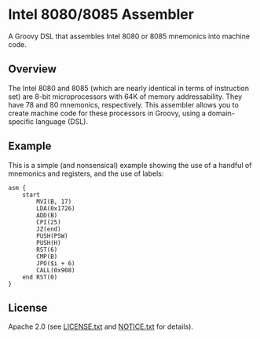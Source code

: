 # Intel 8080/8085 Assembler
A Groovy DSL that assembles Intel 8080 or 8085 mnemonics into machine code.

## Overview
The Intel 8080 and 8085 (which are nearly identical in terms of instruction set)
are 8-bit microprocessors with 64K of memory addressability. They have 78 and 80
mnemonics, respectively. This assembler allows you to create machine code for
these processors in Groovy, using a domain-specific language (DSL).

## Example
This is a simple (and nonsensical) example showing the use of a handful of
mnemonics and registers, and the use of labels:

```
asm {
    start
        MVI(B, 17)
        LDA(0x1726)
        ADD(B)
        CPI(25)
        JZ(end)
        PUSH(PSW)
        PUSH(H)
        RST(6)
        CMP(B)
        JPO($i + 6)
        CALL(0x908)
    end RST(0)
}
```

## License
Apache 2.0 (see [LICENSE.txt](LICENSE.txt) and [NOTICE.txt](NOTICE.txt) for details).
